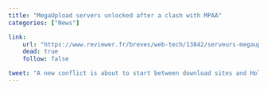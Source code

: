 ```yaml
---
title: "MegaUpload servers unlocked after a clash with MPAA"
categories: ["News"]

link:
    url: "https://www.reviewer.fr/breves/web-tech/13842/serveurs-megaupload-enfin-etre-debloques.html"
    dead: true
    follow: false

tweet: "A new conflict is about to start between download sites and Hollywood."
---
```

